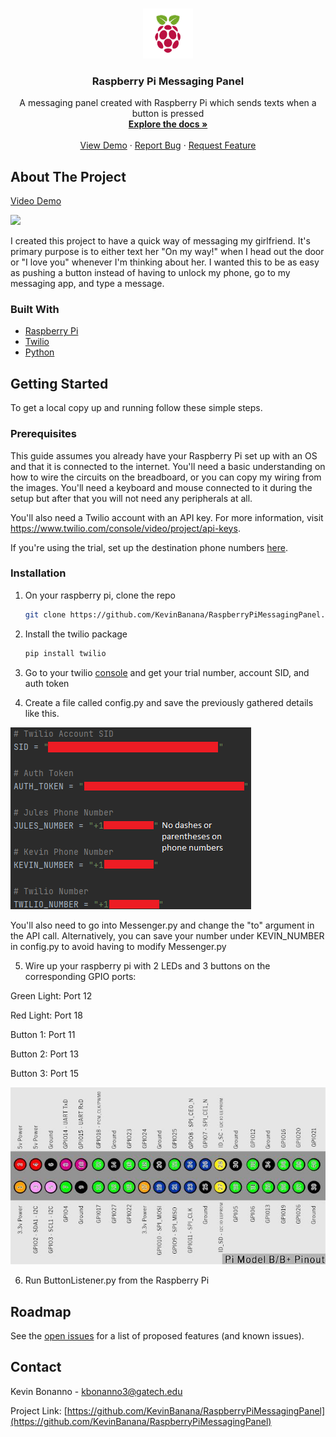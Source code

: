 <!-- PROJECT LOGO -->
<br />
<p align="center">
  <a href="https://github.com/KevinBanana/RaspberryPiMessagingPanel">
    <img src="src/RPlogo.png" alt="Logo" width="80" height="80">
  </a>

  <h3 align="center">Raspberry Pi Messaging Panel</h3>

  <p align="center">
    A messaging panel created with Raspberry Pi which sends texts when a button is pressed
    <br />
    <a href="https://github.com/KevinBanana/RaspberryPiMessagingPanel"><strong>Explore the docs »</strong></a>
    <br />
    <br />
    <a href="https://user-images.githubusercontent.com/59422394/113929641-4c9efb80-97be-11eb-90db-d421dcbb33b8.mp4">View Demo</a>
    ·
    <a href="https://github.com/KevinBanana/RaspberryPiMessagingPanel/issues">Report Bug</a>
    ·
    <a href="https://github.com/KevinBanana/RaspberryPiMessagingPanel/issues">Request Feature</a>
  </p>
</p>


<!-- ABOUT THE PROJECT -->
## About The Project


<p id="demo"><a href="https://user-images.githubusercontent.com/59422394/113929641-4c9efb80-97be-11eb-90db-d421dcbb33b8.mp4">Video Demo</a></p>


<img src="https://user-images.githubusercontent.com/59422394/113928968-76a3ee00-97bd-11eb-9cf5-9879cfbdbb97.png" width="488">


I created this project to have a quick way of messaging my girlfriend. It's primary purpose is to either text her
"On my way!" when I head out the door or "I love you" whenever I'm thinking about her. I wanted this to be as easy
as pushing a button instead of having to unlock my phone, go to my messaging app, and type a message.


### Built With

* [Raspberry Pi](https://www.raspberrypi.org/)
* [Twilio](https://www.twilio.com/)
* [Python](https://www.python.org/)



<!-- GETTING STARTED -->
## Getting Started

To get a local copy up and running follow these simple steps.

### Prerequisites

This guide assumes you already have your Raspberry Pi set up with an OS and that it is connected to the internet. You'll need a basic understanding on how to wire the circuits on the breadboard, or you can copy my wiring from the images.
You'll need a keyboard and mouse connected to it during the setup but after that you will not need any
peripherals at all.

You'll also need a Twilio account with an API key. For more information, visit https://www.twilio.com/console/video/project/api-keys.

If you're using the trial, set up the destination phone numbers
<a href=https://www.twilio.com/docs/usage/tutorials/how-to-use-your-free-trial-account>here</a>.


### Installation

1. On your raspberry pi, clone the repo
   ```sh
   git clone https://github.com/KevinBanana/RaspberryPiMessagingPanel.git
   ```
2. Install the twilio package
   ```sh
   pip install twilio
   ```

3. Go to your twilio <a href=https://www.twilio.com/console>console</a> and get your trial number, account SID,
and auth token

4. Create a file called config.py and save the previously gathered details like this.

![Config screenshot][setup-config]

You'll also need to go into Messenger.py and change the "to" argument in the API call. Alternatively, you can save your number under KEVIN_NUMBER in config.py to avoid having to modify Messenger.py

5. Wire up your raspberry pi with 2 LEDs and 3 buttons on the corresponding GPIO ports:

Green Light: Port 12

Red Light: Port 18

Button 1: Port 11

Button 2: Port 13

Button 3: Port 15

![Ports][ports-chart]


6. Run ButtonListener.py from the Raspberry Pi


<!-- ROADMAP -->
## Roadmap

See the [open issues](https://github.com/KevinBanana/RaspberryPiMessagingPanel/issues) for a list of proposed features (and known issues).


<!-- CONTACT -->
## Contact

Kevin Bonanno - kbonanno3@gatech.edu

Project Link: [https://github.com/KevinBanana/RaspberryPiMessagingPanel](https://github.com/KevinBanana/RaspberryPiMessagingPanel)


<!-- MARKDOWN LINKS & IMAGES -->
[contributors-url]: https://github.com/KevinBanana/repo/graphs/contributors
[forks-url]: https://github.com/KevinBanana/repo/network/members
[issues-url]: https://github.com/KevinBanana/repo/issues
[license-url]: https://github.com/KevinBanana/repo/blob/master/LICENSE.txt
[linkedin-url]: https://linkedin.com/in/KevinBanana
[setup-config]: src/configExample.png
[ports-chart]: src/portChart.jpg
